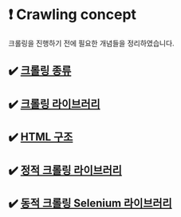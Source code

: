 # ❗ Crawling concept

크롤링을 진행하기 전에 필요한 개념들을 정리하였습니다.  

## :heavy_check_mark: [크롤링 종류](https://github.com/jaaaamj0711/MGC-1/blob/main/crawling_concept/Type%20of%20crawl.md)  

## :heavy_check_mark: [크롤링 라이브러리](https://github.com/jaaaamj0711/MGC-1/blob/main/crawling_concept/Crawl%20library.md)  

## :heavy_check_mark: [HTML 구조](https://github.com/jaaaamj0711/MGC-1/blob/main/crawling_concept/HTML%20architecture.md)  

## :heavy_check_mark: [정적 크롤링 라이브러리](https://github.com/jaaaamj0711/MGC-1/blob/main/crawling_concept/%EC%A0%95%EC%A0%81%20%ED%81%AC%EB%A1%A4%EB%A7%81.md)

## :heavy_check_mark: [동적 크롤링 Selenium 라이브러리](https://github.com/jaaaamj0711/MGC-1/blob/main/crawling_concept/selenium.md)
